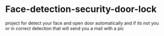 # Face-detection-security-door-lock
 project for detect your face and open  door automatically and if its not you or in correct detection that will send you a mail with a pic 
